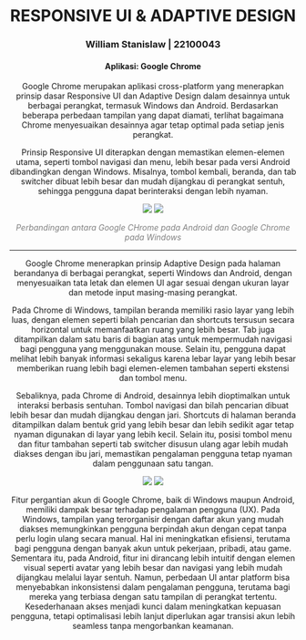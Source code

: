 <div align="center"> 
<h1>RESPONSIVE UI & ADAPTIVE DESIGN</h1>
<h3>William Stanislaw | 22100043</h3> 
<h4>Aplikasi: Google Chrome </h4>

Google Chrome merupakan aplikasi cross-platform yang menerapkan prinsip dasar Responsive UI dan Adaptive Design dalam desainnya untuk berbagai perangkat, termasuk Windows dan Android. Berdasarkan beberapa perbedaan tampilan yang dapat diamati, terlihat bagaimana Chrome menyesuaikan desainnya agar tetap optimal pada setiap jenis perangkat.

Prinsip Responsive UI diterapkan dengan memastikan elemen-elemen utama, seperti tombol navigasi dan menu, lebih besar pada versi Android dibandingkan dengan Windows. Misalnya, tombol kembali, beranda, dan tab switcher dibuat lebih besar dan mudah dijangkau di perangkat sentuh, sehingga pengguna dapat berinteraksi dengan lebih nyaman.

<img src="home 1.png">
<img src="Home 2.jpg">

<p style="color:gray"><i>Perbandingan antara Google CHrome pada Android dan Google Chrome pada Windows</i></h6>

--- 

Google Chrome menerapkan prinsip Adaptive Design pada halaman berandanya di berbagai perangkat, seperti Windows dan Android, dengan menyesuaikan tata letak dan elemen UI agar sesuai dengan ukuran layar dan metode input masing-masing perangkat.

Pada Chrome di Windows, tampilan beranda memiliki rasio layar yang lebih luas, dengan elemen seperti bilah pencarian dan shortcuts tersusun secara horizontal untuk memanfaatkan ruang yang lebih besar. Tab juga ditampilkan dalam satu baris di bagian atas untuk mempermudah navigasi bagi pengguna yang menggunakan mouse. Selain itu, pengguna dapat melihat lebih banyak informasi sekaligus karena lebar layar yang lebih besar memberikan ruang lebih bagi elemen-elemen tambahan seperti ekstensi dan tombol menu.

Sebaliknya, pada Chrome di Android, desainnya lebih dioptimalkan untuk interaksi berbasis sentuhan. Tombol navigasi dan bilah pencarian dibuat lebih besar dan mudah dijangkau dengan jari. Shortcuts di halaman beranda ditampilkan dalam bentuk grid yang lebih besar dan lebih sedikit agar tetap nyaman digunakan di layar yang lebih kecil. Selain itu, posisi tombol menu dan fitur tambahan seperti tab switcher disusun ulang agar lebih mudah diakses dengan ibu jari, memastikan pengalaman pengguna tetap nyaman dalam penggunaan satu tangan.

<img src="Acc 1.png">
<img src="Acc 2.jpg">

Fitur pergantian akun di Google Chrome, baik di Windows maupun Android, memiliki dampak besar terhadap pengalaman pengguna (UX). Pada Windows, tampilan yang terorganisir dengan daftar akun yang mudah diakses memungkinkan pengguna berpindah akun dengan cepat tanpa perlu login ulang secara manual. Hal ini meningkatkan efisiensi, terutama bagi pengguna dengan banyak akun untuk pekerjaan, pribadi, atau game. Sementara itu, pada Android, fitur ini dirancang lebih intuitif dengan elemen visual seperti avatar yang lebih besar dan navigasi yang lebih mudah dijangkau melalui layar sentuh. Namun, perbedaan UI antar platform bisa menyebabkan inkonsistensi dalam pengalaman pengguna, terutama bagi mereka yang terbiasa dengan satu tampilan di perangkat tertentu. Kesederhanaan akses menjadi kunci dalam meningkatkan kepuasan pengguna, tetapi optimalisasi lebih lanjut diperlukan agar transisi akun lebih seamless tanpa mengorbankan keamanan.